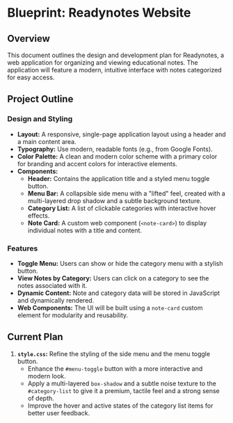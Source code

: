 
# Blueprint: Readynotes Website

## Overview

This document outlines the design and development plan for Readynotes, a web application for organizing and viewing educational notes. The application will feature a modern, intuitive interface with notes categorized for easy access.

## Project Outline

### Design and Styling
*   **Layout:** A responsive, single-page application layout using a header and a main content area.
*   **Typography:** Use modern, readable fonts (e.g., from Google Fonts).
*   **Color Palette:** A clean and modern color scheme with a primary color for branding and accent colors for interactive elements.
*   **Components:**
    *   **Header:** Contains the application title and a styled menu toggle button.
    *   **Menu Bar:** A collapsible side menu with a "lifted" feel, created with a multi-layered drop shadow and a subtle background texture.
    *   **Category List:** A list of clickable categories with interactive hover effects.
    *   **Note Card:** A custom web component (`<note-card>`) to display individual notes with a title and content.

### Features
*   **Toggle Menu:** Users can show or hide the category menu with a stylish button.
*   **View Notes by Category:** Users can click on a category to see the notes associated with it.
*   **Dynamic Content:** Note and category data will be stored in JavaScript and dynamically rendered.
*   **Web Components:** The UI will be built using a `note-card` custom element for modularity and reusability.

## Current Plan

1.  **`style.css`:** Refine the styling of the side menu and the menu toggle button.
    *   Enhance the `#menu-toggle` button with a more interactive and modern look.
    *   Apply a multi-layered `box-shadow` and a subtle noise texture to the `#category-list` to give it a premium, tactile feel and a strong sense of depth.
    *   Improve the hover and active states of the category list items for better user feedback.
